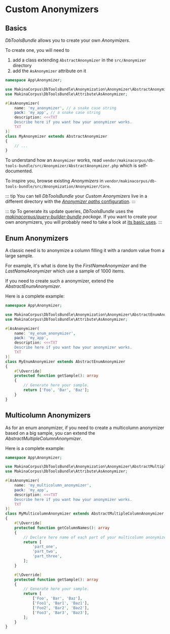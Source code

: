 # Custom Anonymizers

## Basics

*DbToolsBundle* allows you to create your own *Anonymizers*.

To create one, you will need to

1. add a class extending `AbstractAnonymizer` in the `src/Anonymizer` directory
2. add the `AsAnonymizer` attribute on it

```php
namespace App\Anonymizer;

use MakinaCorpus\DbToolsBundle\Anonymization\Anonymizer\AbstractAnonymizer;
use MakinaCorpus\DbToolsBundle\Attribute\AsAnonymizer;

#[AsAnonymizer(
    name: 'my_anonymizer', // a snake case string
    pack: 'my_app', // a snake case string
    description: <<<TXT
    Describe here if you want how your anonymizer works.
    TXT
)]
class MyAnonymizer extends AbstractAnonymizer
{
    // ...
}
```

To understand how an `Anonymizer` works, read `vendor/makinacorpus/db-tools-bundle/src/Anonymizer/AbstractAnonymizer.php`
which is self-documented.

To inspire you, browse existing *Anonymizers* in `vendor/makinacorpus/db-tools-bundle/src/Anonymization/Anonymizer/Core`.

::: tip
You can tell *DbToolsBundle* your *Custom Anonymizers* live in a different directory
with the [*Anonymizer paths* configuration](../configuration/basics#anonymizer-paths).
:::

::: tip
To generate its update queries, *DbToolsBundle* uses the *[makinacorpus/query-builder-bundle](https://github.com/makinacorpus/query-builder-bundle) package*.
If you want to create your own anonymizers, you will probably need to take a look at
[its basic uses](https://php-query-builder.readthedocs.io/en/stable/introduction/usage.html).
:::

## Enum Anonymizers

A classic need is to anonymize a column filling it with a random value from a large sample.

For example, it's what is done by the *FirstNameAnonymizer* and the *LastNameAnonymizer* which use
a sample of 1000 items.

If you need to create such a anonymizer, extend the *AbstractEnumAnonymizer*.

Here is a complete example:

```php
namespace App\Anonymizer;

use MakinaCorpus\DbToolsBundle\Anonymization\Anonymizer\AbstractEnumAnonymizer;
use MakinaCorpus\DbToolsBundle\Attribute\AsAnonymizer;

#[AsAnonymizer(
    name: 'my_enum_anonymizer',
    pack: 'my_app',
    description: <<<TXT
    Describe here if you want how your anonymizer works.
    TXT
)]
class MyEnumAnonymizer extends AbstractEnumAnonymizer
{
    #[\Override]
    protected function getSample(): array
    {
        // Generate here your sample.
        return ['Foo', 'Bar', 'Baz'];
    }
}
```

## Multicolumn Anonymizers

As for an enum anonymizer, if you need to create a multicolumn anonymizer based
on a big sample, you can extend the *AbstractMultipleColumnAnonymizer*.

Here is a complete example:

```php
namespace App\Anonymizer;

use MakinaCorpus\DbToolsBundle\Anonymization\Anonymizer\AbstractMultipleColumnAnonymizer;
use MakinaCorpus\DbToolsBundle\Attribute\AsAnonymizer;

#[AsAnonymizer(
    name: 'my_multicolumn_anonymizer',
    pack: 'my_app',
    description: <<<TXT
    Describe here if you want how your anonymizer works.
    TXT
)]
class MyMulticolumnAnonymizer extends AbstractMultipleColumnAnonymizer
{
    #[\Override]
    protected function getColumnNames(): array
    {
        // Declare here name of each part of your multicolumn anonymizer.
        return [
            'part_one',
            'part_two',
            'part_three',
        ];
    }

    #[\Override]
    protected function getSample(): array
    {
        // Generate here your sample.
        return [
            ['Foo', 'Bar', 'Baz'],
            ['Foo1', 'Bar1', 'Baz1'],
            ['Foo2', 'Bar2', 'Baz2'],
            ['Foo3', 'Bar3', 'Baz3'],
        ];
    }
}
```

